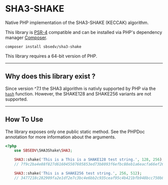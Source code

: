 # SHA3-SHAKE

Native PHP implementation of the SHA3-SHAKE (KECCAK) algorithm.

This library is [PSR-4](https://www.php-fig.org/psr/psr-4/) compatible and can be installed via PHP's dependency manager [Composer](https://getcomposer.org).

```shell
composer install sbsedv/sha3-shake
```

This library requires a 64-bit version of PHP.

---

## **Why does this library exist ?**

Since version ^7.1 the SHA3 algorithm is nativly supported by PHP via the [`hash`](https://www.php.net/manual/function.hash) function. However, the SHAKE128 and SHAKE256 variants are not supported.

---

## **How To Use**

The library exposes only one public static method.
See the PHPDoc annotation for more information about the arguments.

```php
<?php
    use SBSEDV\SHA3Shake\SHA3;

    SHA3::shake('This is a This is a SHAKE128 test string.', 128, 256);
    // 7f9c2ba4e88f827d616045507605853ed73b8093f6efbc88eb1a6eacfa66ef26

    SHA3::shake('This is a SHAKE256 test string.', 256, 512);
    // 3477218c282909fa2e1df2e7c3bc4e6bb2c935ceaf95c4b421bfb948bcc750b8e7da8f04d85f8bfaf80f5b09c007fd7d43aa0361da1cb79b875d32114b1f9421
```
